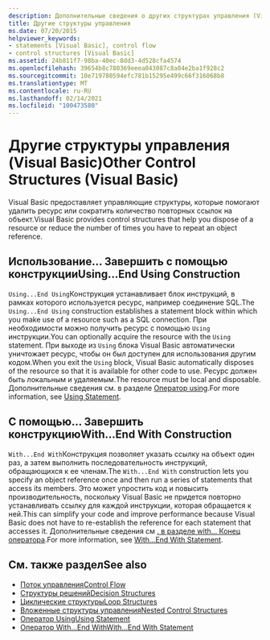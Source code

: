 ```yaml
---
description: Дополнительные сведения о других структурах управления (Visual Basic)
title: Другие структуры управления
ms.date: 07/20/2015
helpviewer_keywords:
- statements [Visual Basic], control flow
- control structures [Visual Basic]
ms.assetid: 24b811f7-98ba-40ec-8dd3-4d528cfa4574
ms.openlocfilehash: 39654b8c780369eeea043087c8a04e2ba1f928c2
ms.sourcegitcommit: 10e719780594efc781b15295e499c66f316068b8
ms.translationtype: MT
ms.contentlocale: ru-RU
ms.lasthandoff: 02/14/2021
ms.locfileid: "100473580"
---
```

# <a name="other-control-structures-visual-basic"></a><span data-ttu-id="2aa9b-103">Другие структуры управления (Visual Basic)</span><span class="sxs-lookup"><span data-stu-id="2aa9b-103">Other Control Structures (Visual Basic)</span></span>

<span data-ttu-id="2aa9b-104">Visual Basic предоставляет управляющие структуры, которые помогают удалить ресурс или сократить количество повторных ссылок на объект.</span><span class="sxs-lookup"><span data-stu-id="2aa9b-104">Visual Basic provides control structures that help you dispose of a resource or reduce the number of times you have to repeat an object reference.</span></span>  
  
## <a name="usingend-using-construction"></a><span data-ttu-id="2aa9b-105">Использование... Завершить с помощью конструкции</span><span class="sxs-lookup"><span data-stu-id="2aa9b-105">Using...End Using Construction</span></span>  

 <span data-ttu-id="2aa9b-106">`Using...End Using`Конструкция устанавливает блок инструкций, в рамках которого используется ресурс, например соединение SQL.</span><span class="sxs-lookup"><span data-stu-id="2aa9b-106">The `Using...End Using` construction establishes a statement block within which you make use of a resource such as a SQL connection.</span></span> <span data-ttu-id="2aa9b-107">При необходимости можно получить ресурс с помощью `Using` инструкции.</span><span class="sxs-lookup"><span data-stu-id="2aa9b-107">You can optionally acquire the resource with the `Using` statement.</span></span> <span data-ttu-id="2aa9b-108">При выходе из `Using` блока Visual Basic автоматически уничтожает ресурс, чтобы он был доступен для использования другим кодом.</span><span class="sxs-lookup"><span data-stu-id="2aa9b-108">When you exit the `Using` block, Visual Basic automatically disposes of the resource so that it is available for other code to use.</span></span> <span data-ttu-id="2aa9b-109">Ресурс должен быть локальным и удаляемым.</span><span class="sxs-lookup"><span data-stu-id="2aa9b-109">The resource must be local and disposable.</span></span> <span data-ttu-id="2aa9b-110">Дополнительные сведения см. в разделе [Оператор using](../../../language-reference/statements/using-statement.md).</span><span class="sxs-lookup"><span data-stu-id="2aa9b-110">For more information, see [Using Statement](../../../language-reference/statements/using-statement.md).</span></span>  
  
## <a name="withend-with-construction"></a><span data-ttu-id="2aa9b-111">С помощью... Завершить конструкцию</span><span class="sxs-lookup"><span data-stu-id="2aa9b-111">With...End With Construction</span></span>  

 <span data-ttu-id="2aa9b-112">`With...End With`Конструкция позволяет указать ссылку на объект один раз, а затем выполнить последовательность инструкций, обращающихся к ее членам.</span><span class="sxs-lookup"><span data-stu-id="2aa9b-112">The `With...End With` construction lets you specify an object reference once and then run a series of statements that access its members.</span></span> <span data-ttu-id="2aa9b-113">Это может упростить код и повысить производительность, поскольку Visual Basic не придется повторно устанавливать ссылку для каждой инструкции, которая обращается к ней.</span><span class="sxs-lookup"><span data-stu-id="2aa9b-113">This can simplify your code and improve performance because Visual Basic does not have to re-establish the reference for each statement that accesses it.</span></span> <span data-ttu-id="2aa9b-114">Дополнительные сведения см [. в разделе with... Конец оператора](../../../language-reference/statements/with-end-with-statement.md).</span><span class="sxs-lookup"><span data-stu-id="2aa9b-114">For more information, see [With...End With Statement](../../../language-reference/statements/with-end-with-statement.md).</span></span>  
  
## <a name="see-also"></a><span data-ttu-id="2aa9b-115">См. также раздел</span><span class="sxs-lookup"><span data-stu-id="2aa9b-115">See also</span></span>

- [<span data-ttu-id="2aa9b-116">Поток управления</span><span class="sxs-lookup"><span data-stu-id="2aa9b-116">Control Flow</span></span>](index.md)
- [<span data-ttu-id="2aa9b-117">Структуры решений</span><span class="sxs-lookup"><span data-stu-id="2aa9b-117">Decision Structures</span></span>](decision-structures.md)
- [<span data-ttu-id="2aa9b-118">Циклические структуры</span><span class="sxs-lookup"><span data-stu-id="2aa9b-118">Loop Structures</span></span>](loop-structures.md)
- [<span data-ttu-id="2aa9b-119">Вложенные структуры управления</span><span class="sxs-lookup"><span data-stu-id="2aa9b-119">Nested Control Structures</span></span>](nested-control-structures.md)
- [<span data-ttu-id="2aa9b-120">Оператор Using</span><span class="sxs-lookup"><span data-stu-id="2aa9b-120">Using Statement</span></span>](../../../language-reference/statements/using-statement.md)
- [<span data-ttu-id="2aa9b-121">Оператор With…End With</span><span class="sxs-lookup"><span data-stu-id="2aa9b-121">With...End With Statement</span></span>](../../../language-reference/statements/with-end-with-statement.md)
